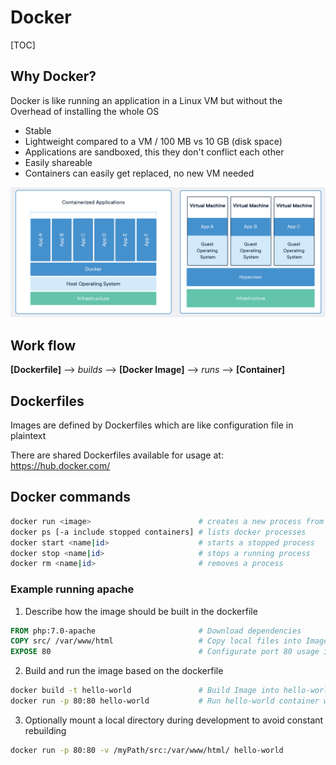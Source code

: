# Docker



[TOC]

## Why Docker?

Docker is like running an application in a Linux VM but without the Overhead of installing the whole OS

- Stable
- Lightweight compared to a VM / 100 MB vs 10 GB (disk space)
- Applications are sandboxed, this they don't conflict each other
- Easily shareable
- Containers can easily get replaced, no new VM needed

![docker-vm](./res/docker-vm.png)

[Compare-Docker-VM]: https://www.docker.com/resources/what-container	"Comparing Containers and Virtual Machines"



## Work flow

**[Dockerfile]** ⟶ *builds* ⟶ **[Docker Image]** ⟶ *runs* ⟶ **[Container]**



## Dockerfiles

Images are defined by Dockerfiles which are like configuration file in plaintext

There are shared Dockerfiles available for usage at: <https://hub.docker.com/>



## Docker commands

```bash
docker run <image>                        # creates a new process from the image
docker ps [-a include stopped containers] # lists docker processes
docker start <name|id>                    # starts a stopped process
docker stop <name|id>                     # stops a running process
docker rm <name|id>                       # removes a process
```



### Example running apache

1. Describe how the image should be built in the dockerfile

```dockerfile
FROM php:7.0-apache                       # Download dependencies
COPY src/ /var/www/html                   # Copy local files into Image
EXPOSE 80                                 # Configurate port 80 usage in Image
```

2. Build and run the image based on the dockerfile

```bash
docker build -t hello-world               # Build Image into hello-world container
docker run -p 80:80 hello-world           # Run hello-world container with port 80 to 80 mapping
```

3. Optionally mount a local directory during development to avoid constant rebuilding

```bash
docker run -p 80:80 -v /myPath/src:/var/www/html/ hello-world
```

